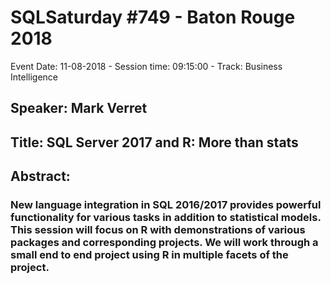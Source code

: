 # SQLSaturday #749 - Baton Rouge 2018
Event Date: 11-08-2018 - Session time: 09:15:00 - Track: Business Intelligence
## Speaker: Mark Verret
## Title: SQL Server 2017 and R: More than stats
## Abstract:
### New language integration in SQL 2016/2017 provides powerful functionality for various tasks in addition to statistical models. This session will focus on R with demonstrations of various packages and corresponding projects.  We will work through a small end to end project using R in multiple facets of the project.
